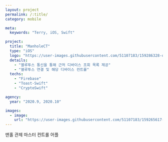```yaml
---
layout: project
permalink: /:title/
category: mobile

meta:
  keywords: "Terry, iOS, Swift"

project:
  title: "ManholeCT"
  type: "iOS"
  logo: "https://user-images.githubusercontent.com/51107183/159286328-d8501594-c64e-4701-b497-6f67e2d7ac0c.png"
  details:
    - "블루투스 통신을 통해 근처 디바이스 조회 목록 제공"
    - "블루투스 연결 및 해당 디바이스 컨트롤"
  techs:
    - "Firebase"
    - "Toast-Swift"
    - "CryptoSwift"

agency:
  year: "2020.9, 2020.10"

images:
  - image:
    url: "https://user-images.githubusercontent.com/51107183/159265617-17c2764d-273e-4f5d-8144-aac38adceed1.png"
---
```

맨홀 관제 마스터 컨트롤 어플 

